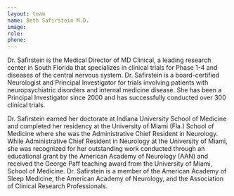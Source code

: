 ```yaml
---
layout: team
name: Beth Safirstein M.D.
image:
role:
phone:
---
```


Dr. Safirstein is the Medical Director of MD Clinical, a leading research center in South Florida that specializes in clinical trials for Phase 1-4 and diseases of the central nervous system. Dr. Safirstein is a board-certified Neurologist and Principal Investigator for trials involving patients with neuropsychiatric disorders and internal medicine disease. She has been a Principal Investigator since 2000 and has successfully conducted over 300 clinical trials.

Dr. Safirstein earned her doctorate at Indiana University School of Medicine and completed her residency at the University of Miami (Fla.) School of Medicine where she was the Administrative Chief Resident in Neurology. While Administrative Chief Resident in Neurology at the University of Miami, she was recognized for her outstanding work conducted through an educational grant by the American Academy of Neurology (AAN) and received the George Paff teaching award from the University of Miami, School of Medicine. Dr. Safirstein is a member of the American Academy of Sleep Medicine, the American Academy of Neurology, and the Association of Clinical Research Professionals.